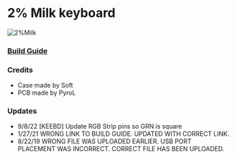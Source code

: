 # 2% Milk keyboard
![2%Milk](https://i.imgur.com/Ud96uXn.png)
### [Build Guide](https://spaceboards.xyz/hardware/2milkbuild)


### Credits
- Case made by Soft
- PCB made by PyroL

### Updates
- 9/8/22 [KEEBD] Update RGB Strip pins so GRN is square
- 1/27/21 WRONG LINK TO BUILD GUIDE.  UPDATED WITH CORRECT LINK.
- 8/22/19 WRONG FILE WAS UPLOADED EARLIER. USB PORT PLACEMENT WAS INCORRECT. CORRECT FILE HAS BEEN UPLOADED. 
